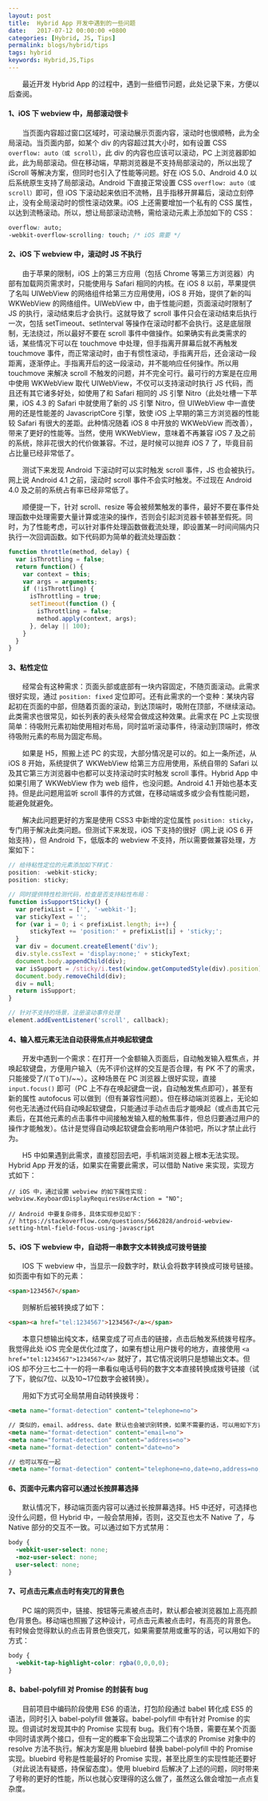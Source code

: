 ```yaml
---
layout: post
title:  Hybrid App 开发中遇到的一些问题
date:   2017-07-12 00:00:00 +0800
categories: [Hybrid, JS, Tips]
permalink: blogs/hybrid/tips
tags: hybrid
keywords: Hybrid,JS,Tips
---
```


　　最近开发 Hybrid App 的过程中，遇到一些细节问题，此处记录下来，方便以后查阅。

#### 1、iOS 下 webview 中，局部滚动很卡 ####

　　当页面内容超过窗口区域时，可滚动展示页面内容，滚动时也很顺畅，此为全局滚动。当页面内部，如某个 div 的内容超过其大小时，如有设置 CSS `overflow: auto（或 scroll）`，此 div 的内容也应该可以滚动，PC 上浏览器即如此，此为局部滚动。但在移动端，早期浏览器是不支持局部滚动的，所以出现了 iScroll 等解决方案，但同时也引入了性能等问题。好在 iOS 5.0、Android 4.0 以后系统原生支持了局部滚动。Android 下直接正常设置 CSS `overflow: auto（或 scroll）`即可，但 iOS 下滚动起来依旧不流畅，且手指移开屏幕后，滚动立刻停止，没有全局滚动时的惯性滚动效果。iOS 上还需要增加一个私有的 CSS 属性，以达到流畅滚动。所以，想让局部滚动流畅，需给滚动元素上添加如下的 CSS：

``` css
overflow: auto;
-webkit-overflow-scrolling: touch; /* iOS 需要 */
```

#### 2、iOS 下 webview 中，滚动时 JS 不执行 ####

　　由于苹果的限制，iOS 上的第三方应用（包括 Chrome 等第三方浏览器）内部有加载网页需求时，只能使用与 Safari 相同的内核。在 iOS 8 以前，苹果提供了名叫 UIWebView 的网络组件给第三方应用使用，iOS 8 开始，提供了新的叫 WKWebView 的网络组件。UIWebView 中，由于性能问题，页面滚动时限制了 JS 的执行，滚动结束后才会执行。这就导致了 scroll 事件只会在滚动结束后执行一次，包括 setTimeout、setInterval 等操作在滚动时都不会执行。这是底层限制，无法绕过，所以最好不要在 scroll 事件中做操作。如果确实有此类需求的话，某些情况下可以在 touchmove 中处理，但手指离开屏幕后就不再触发 touchmove 事件，而正常滚动时，由于有惯性滚动，手指离开后，还会滚动一段距离，逐渐停止。手指离开后的这一段滚动，并不能响应任何操作。所以用 touchmove 来解决 scroll 不触发的问题，并不完全可行。最可行的方案是在应用中使用 WKWebView 取代 UIWebView，不仅可以支持滚动时执行 JS 代码，而且还有其它诸多好处，如使用了和 Safari 相同的 JS 引擎 Nitro（此处吐槽一下苹果，iOS 4.3 的 Safari 中就使用了新的 JS 引擎 Nitro，但 UIWebView 中一直使用的还是性能差的 JavascriptCore 引擎，致使 iOS 上早期的第三方浏览器的性能较 Safari 有很大的差距。此种情况随着 iOS 8 中开放的 WKWebView 而改善），带来了更好的性能等。当然，使用 WKWebView，意味着不再兼容 iOS 7 及之前的系统，除非花很大的代价做兼容。不过，是时候可以抛弃 iOS 7 了，毕竟目前占比量已经非常低了。

　　测试下来发现 Android 下滚动时可以实时触发 scroll 事件，JS 也会被执行。网上说 Android 4.1 之前，滚动时 scroll 事件不会实时触发。不过现在 Android 4.0 及之前的系统占有率已经非常低了。

　　顺便提一下，针对 scroll、resize 等会被频繁触发的事件，最好不要在事件处理函数中处理需要大量计算或渲染的操作，否则会引起浏览器卡顿甚至假死。同时，为了性能考虑，可以针对事件处理函数做截流处理，即设置某一时间间隔内只执行一次回调函数。如下代码即为简单的截流处理函数：

``` javascript
function throttle(method, delay) {
  var isThrottling = false;
  return function() {
    var context = this;
    var args = arguments;
    if (!isThrottling) {
      isThrottling = true;
      setTimeout(function () {
        isThrottling = false;
        method.apply(context, args);
      }, delay || 100);
    }
  }
}
```

#### 3、粘性定位 ####

　　经常会有这种需求：页面头部或底部有一块内容固定，不随页面滚动。此需求很好实现，通过 `position: fixed` 定位即可。还有此需求的一个变种：某块内容起初在页面的中部，但随着页面的滚动，到达顶端时，吸附在顶部，不继续滚动。此类需求也很常见，如长列表的表头经常会做成这种效果。此需求在 PC 上实现很简单：待吸附元素初始使用相对布局，同时监听滚动事件，待滚动到顶端时，修改待吸附元素的布局为固定布局。

　　如果是 H5，照搬上述 PC 的实现，大部分情况是可以的。如上一条所述，从 iOS 8 开始，系统提供了 WKWebView 给第三方应用使用，系统自带的 Safari 以及其它第三方浏览器中也都可以支持滚动时实时触发 scroll 事件。Hybrid App 中如果引用了 WKWebView 作为 web 组件，也没问题。Android 4.1 开始也基本支持。但是此问题用监听 scroll 事件的方式做，在移动端或多或少会有性能问题，能避免就避免。

　　解决此问题更好的方案是使用 CSS3 中新增的定位属性 `position: sticky`，专门用于解决此类问题。但测试下来发现，iOS 下支持的很好（网上说 iOS 6 开始支持），但 Android 下，低版本的 webview 不支持，所以需要做兼容处理，方案如下：

``` javascript
// 给待粘性定位的元素添加如下样式：
position: -webkit-sticky;
position: sticky;

// 同时提供特性检测代码，检查是否支持粘性布局：
function isSupportSticky() {
  var prefixList = ['', '-webkit-'];
  var stickyText = '';
  for (var i = 0; i < prefixList.length; i++) {
      stickyText += 'position:' + prefixList[i] + 'sticky;';
  }
  var div = document.createElement('div');
  div.style.cssText = 'display:none;' + stickyText;
  document.body.appendChild(div);
  var isSupport = /sticky/i.test(window.getComputedStyle(div).position);
  document.body.removeChild(div);
  div = null;
  return isSupport;
}

// 针对不支持的场景，注册滚动事件处理
element.addEventListener('scroll', callback);
```

#### 4、输入框元素无法自动获得焦点并唤起软键盘 ####

　　开发中遇到一个需求：在打开一个金额输入页面后，自动触发输入框焦点，并唤起软键盘，方便用户输入（先不评价这样的交互是否合理，有 PK 不了的需求，只能接受了/(ㄒoㄒ)/~~）。这种场景在 PC 浏览器上很好实现，直接 `input.focus()` 即可（PC 上不存在唤起键盘一说，自动触发焦点即可），甚至有新的属性 autofocus 可以做到（但有兼容性问题）。但在移动端浏览器上，无论如何也无法通过代码自动唤起软键盘，只能通过手动点击后才能唤起（或点击其它元素后，在其他元素的点击事件中间接触发输入框的触焦事件，但总归要通过用户的操作才能触发）。估计是觉得自动唤起软键盘会影响用户体验吧，所以才禁止此行为。

　　H5 中如果遇到此需求，直接怼回去吧，手机端浏览器上根本无法实现。Hybrid App 开发的话，如果实在需要此需求，可以借助 Native 来实现，实现方式如下：

```
// iOS 中，通过设置 webview 的如下属性实现：
webview.KeyboardDisplayRequiresUserAction = "NO";

// Android 中要复杂得多，具体实现参见如下：
// https://stackoverflow.com/questions/5662828/android-webview-setting-html-field-focus-using-javascript
```

#### 5、iOS 下 webview 中，自动将一串数字文本转换成可拨号链接 ####

　　IOS 下 webview 中，当显示一段数字时，默认会将数字转换成可拨号链接。如页面中有如下的元素：

``` html
<span>1234567</span>
```

　　则解析后被转换成了如下：

``` html
<span><a href="tel:1234567">1234567</a></span>
```

　　本意只想输出纯文本，结果变成了可点击的链接，点击后触发系统拨号程序。我觉得此处 iOS 完全是优化过度了，如果有想让用户拨号的地方，直接使用 `<a href="tel:1234567">1234567</a>` 就好了，其它情况说明只是想输出文本。但 iOS 却不分三七二十一的将一串看似电话号码的数字文本直接转换成拨号链接（试了下，貌似7位、以及10~17位数字会被转换）。

　　用如下方式可全局禁用自动转换拨号：

``` html
<meta name="format-detection" content="telephone=no">

// 类似的，email、address、date 默认也会被识别转换，如果不需要的话，可以用如下方式关闭
<meta name="format-detection" content="email=no">
<meta name="format-detection" content="address=no">
<meta name="format-detection" content="date=no">

// 也可以写在一起
<meta name="format-detection" content="telephone=no,date=no,address=no,email=no,url=no"/>
```

#### 6、页面中元素内容可以通过长按屏幕选择 ####

　　默认情况下，移动端页面内容可以通过长按屏幕选择。H5 中还好，可选择也没什么问题，但 Hybrid 中，一般会禁用掉，否则，这交互也太不 Native 了，与 Native 部分的交互不一致。可以通过如下方式禁用：

``` css
body {
  -webkit-user-select: none;
  -moz-user-select: none;
  user-select: none;
}
```

#### 7、可点击元素点击时有突兀的背景色 ####

　　PC 端的网页中，链接、按钮等元素被点击时，默认都会被浏览器加上高亮颜色/背景色。移动端也照搬了这种设计，可点击元素被点击时，有高亮的背景色。有时候会觉得默认的点击背景色很突兀，如果需要禁用或重写的话，可以用如下的方式：

``` css
body {
  -webkit-tap-highlight-color: rgba(0,0,0,0);
}
```

#### 8、babel-polyfill 对 Promise 的封装有 bug ####

　　目前项目中编码阶段使用 ES6 的语法，打包阶段通过 babel 转化成 ES5 的语法，同时引入 babel-polyfill 做兼容。babel-polyfill 中有针对 Promise 的实现。但调试时发现其中的 Promise 实现有 bug。我们有个场景，需要在某个页面中同时请求两个接口，但有一定的概率下会出现第二个请求的 Promise 对象中的 resolve 方法不执行。解决方案是用 bluebird 替换 babel-polyfill 中的 Promise 实现。bluebird 号称是性能最好的 Promise 实现，甚至比原生的实现性能还要好（对此说法有疑惑，持保留态度）。使用 bluebird 后解决了上述的问题，同时带来了号称的更好的性能，所以也就心安理得的这么做了，虽然这么做会增加一点点复杂度。